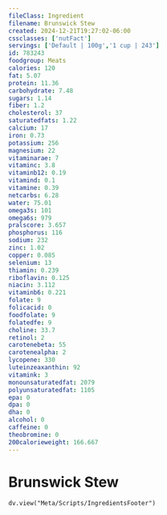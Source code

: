```yaml
---
fileClass: Ingredient
filename: Brunswick Stew
created: 2024-12-21T19:27:02-06:00
cssclasses: ['nutFact']
servings: ['Default | 100g','1 cup | 243']
id: 783243
foodgroup: Meats
calories: 120
fat: 5.07
protein: 11.36
carbohydrate: 7.48
sugars: 1.14
fiber: 1.2
cholesterol: 37
saturatedfats: 1.22
calcium: 17
iron: 0.73
potassium: 256
magnesium: 22
vitaminarae: 7
vitaminc: 3.8
vitaminb12: 0.19
vitamind: 0.1
vitamine: 0.39
netcarbs: 6.28
water: 75.01
omega3s: 101
omega6s: 979
pralscore: 3.657
phosphorus: 116
sodium: 232
zinc: 1.02
copper: 0.085
selenium: 13
thiamin: 0.239
riboflavin: 0.125
niacin: 3.112
vitaminb6: 0.221
folate: 9
folicacid: 0
foodfolate: 9
folatedfe: 9
choline: 33.7
retinol: 2
carotenebeta: 55
carotenealpha: 2
lycopene: 330
luteinzeaxanthin: 92
vitamink: 3
monounsaturatedfat: 2079
polyunsaturatedfat: 1105
epa: 0
dpa: 0
dha: 0
alcohol: 0
caffeine: 0
theobromine: 0
200calorieweight: 166.667
---
```


# Brunswick Stew

```dataviewjs
dv.view("Meta/Scripts/IngredientsFooter")
```
